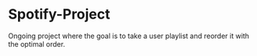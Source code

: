 # Spotify-Project
Ongoing project where the goal is to take a user playlist and reorder it with the optimal order.
